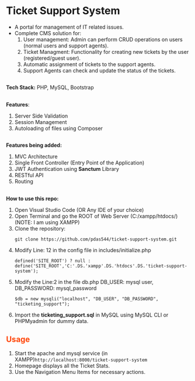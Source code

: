 # Ticket Support System
- A portal for management of IT related issues.
- Complete CMS solution for:
  1) User management: Admin can perform CRUD operations on users (normal users and support agents).
  2) Ticket Managment: Functionality for creating new tickets by the user (registered/guest user).
  3) Automatic assignment of tickets to the support agents.
  4) Support Agents can check and update the status of the tickets.
##
**Tech Stack:** PHP, MySQL, Bootstrap
##
**Features**:
1) Server Side Validation
2) Session Management
3) Autoloading of files using Composer
##
**Features being added:**
1) MVC Architecture
2) Single Front Controller (Entry Point of the Application)
3) JWT Authentication using **Sanctum** Library
4) RESTful API
5) Routing
## 
**How to use this repo:**
<ol>
  <li>Open Visual Studio Code (OR Any IDE of your choice)  
  </li>
  <li>Open Terminal and go the ROOT of Web Server (C:/xampp/htdocs/) (NOTE: I am using XAMPP)  
  </li>
  <li>Clone the repository:
    <pre><code>git clone https://github.com/pdas544/ticket-support-system.git</code></pre>
  </li>
  <li>Modify Line: 12 in the config file in includes/initialize.php 
    <pre><code>defined('SITE_ROOT') ? null : define('SITE_ROOT','C:'.DS.'xampp'.DS.'htdocs'.DS.'ticket-support-system');</code></pre>
  </li>
  <li>Modify the Line:2 in the file db.php DB_USER: mysql user, DB_PASSWORD: mysql_password
    <pre><code>$db = new mysqli("localhost", "DB_USER", "DB_PASSWORD", "ticketing_support");</code></pre>
  </li>
  <li>
    Import the <strong>ticketing_support.sql</strong> in MySQL using MySQL CLI or PHPMyadmin for dummy data.
  </li>
</ol>

<h2 style="color:#FF4500;">Usage</h2>
<ol>
  <li>Start the apache and mysql service (in XAMPP)<code>http://localhost:8000/ticket-support-system</code> </li>
  <li>Homepage displays all the Ticket Stats.</li>
  <li>Use the Navigation Menu Items for necessary actions.</li>
</ol>

